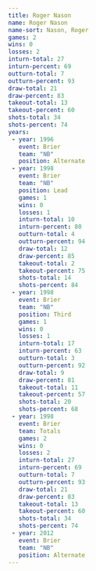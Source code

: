 ```yaml
---
title: Roger Nason
name: Roger Nason
name-sort: Nason, Roger
games: 2
wins: 0
losses: 2
inturn-total: 27
inturn-percent: 69
outturn-total: 7
outturn-percent: 93
draw-total: 21
draw-percent: 83
takeout-total: 13
takeout-percent: 60
shots-total: 34
shots-percent: 74
years:
 - year: 1996
   event: Brier
   team: "NB"
   position: Alternate
 - year: 1998
   event: Brier
   team: "NB"
   position: Lead
   games: 1
   wins: 0
   losses: 1
   inturn-total: 10
   inturn-percent: 80
   outturn-total: 4
   outturn-percent: 94
   draw-total: 12
   draw-percent: 85
   takeout-total: 2
   takeout-percent: 75
   shots-total: 14
   shots-percent: 84
 - year: 1998
   event: Brier
   team: "NB"
   position: Third
   games: 1
   wins: 0
   losses: 1
   inturn-total: 17
   inturn-percent: 63
   outturn-total: 3
   outturn-percent: 92
   draw-total: 9
   draw-percent: 81
   takeout-total: 11
   takeout-percent: 57
   shots-total: 20
   shots-percent: 68
 - year: 1998
   event: Brier
   team: Totals
   games: 2
   wins: 0
   losses: 2
   inturn-total: 27
   inturn-percent: 69
   outturn-total: 7
   outturn-percent: 93
   draw-total: 21
   draw-percent: 83
   takeout-total: 13
   takeout-percent: 60
   shots-total: 34
   shots-percent: 74
 - year: 2012
   event: Brier
   team: "NB"
   position: Alternate
---
```

